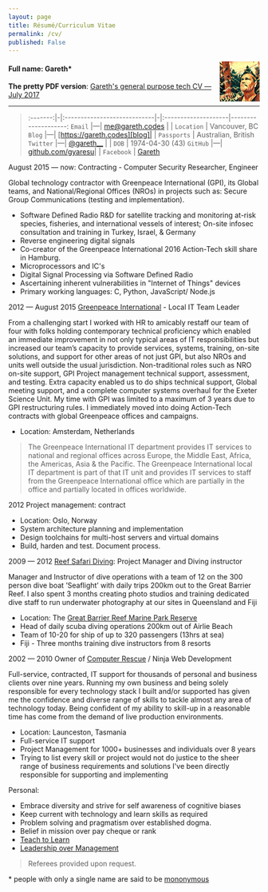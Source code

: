 ```yaml
---
layout: page
title: Résumé/Curriculum Vitae
permalink: /cv/
published: False
---
```


<img style="float: right" src="/files/avatar.jpg">

#### Full name: Gareth*

**The pretty PDF version**: [Gareth's general purpose tech CV — July 2017](/files/gareth-general-purpose-cv-2017.pdf)

***

>:-------:|-|:----------------------------|-|:--------------------|--------------------:
`Email`   |—| <me@gareth.codes>           | | `Location`          | Vancouver, BC
`Blog`    |—| [https://gareth.codes][blog]| | `Passports`         | Australian, British
`Twitter` |—| [@gareth__][twitter]         | | `DOB`               | 1974-04-30 (43)
 `GitHub` |—| [github.com/gyaresu][github]| | `Facebook` | [Gareth](https://facebook.com/gyaresu)



August 2015 — now: Contracting - Computer Security Researcher, Engineer

Global technology contractor with Greenpeace International (GPI), its Global teams, and National/Regional Offices (NROs) in projects such as: Secure Group Communications (testing and implementation).

 * Software Defined Radio R&D for satellite tracking and monitoring at-risk species, fisheries, and international vessels of interest; On-site infosec consultation and training in Turkey, Israel, & Germany
 * Reverse engineering digital signals
 * Co-creator of the Greenpeace International 2016 Action-Tech skill share in Hamburg.
 * Microprocessors and IC's
 * Digital Signal Processing via Software Defined Radio
 * Ascertaining inherent vulnerabilities in "Internet of Things" devices
 * Primary working languages: C, Python, JavaScript/ Node.js


2012 — August 2015 [Greenpeace International][gpi] - Local IT Team Leader

From a challenging start I worked with HR to amicably restaff our team of four with folks holding contemporary technical proficiency which enabled an immediate improvement in not only typical areas of IT responsibilities but increased our team’s capacity to provide services, systems, training, on-site solutions, and support for other areas of not just GPI, but also NROs and units well outside the usual jurisdiction. Non-traditional roles such as NRO on-site support, GPI Project management technical support, assessment, and testing. Extra capacity enabled us to do ships technical support, Global meeting support, and a complete computer systems overhaul for the Exeter Science Unit. My time with GPI was limited to a maximum of 3 years due to GPI restructuring rules. I immediately moved into doing Action-Tech contracts with global Greenpeace offices and campaigns.

 * Location: Amsterdam, Netherlands

>The Greenpeace International IT department provides IT services to national and regional offices across Europe, the Middle East, Africa, the Americas, Asia & the Pacific. The Greenpeace International local IT department is part of that IT unit and provides IT services to staff from
the Greenpeace International office which are partially in the office and
partially located in offices worldwide.

2012 Project management: contract

 * Location: Oslo, Norway
 * System architecture planning and implementation
 * Design toolchains for multi-host servers and virtual domains
 * Build, harden and test. Document process.

2009 — 2012 [Reef Safari Diving][rs]: Project Manager and Diving instructor

Manager and Instructor of dive operations with a team of 12 on the 300 person dive boat ’Seaflight’ with daily trips 200km out to the Great Barrier Reef. I also spent 3 months creating photo studios and training dedicated dive staff to run underwater photography at our sites in Queensland and Fiji

 * Location: The [Great Barrier Reef Marine Park Reserve][reef]
 * Head of daily scuba diving operations 200km out of Airlie Beach
 * Team of 10-20 for ship of up to 320 passengers (13hrs at sea)
 * Fiji - Three months training dive instructors from 8 resorts

2002 — 2010 Owner of [Computer Rescue][cr] / Ninja Web Development

Full-service, contracted, IT support for thousands of personal and business clients over nine years.
Running my own business and being solely responsible for every technology stack I built and/or supported has given me the confidence and diverse range of skills to tackle almost any area of technology today. Being confident of my ability to skill-up in a reasonable time has come from the demand of live production environments.

 * Location: Launceston, Tasmania
 * Full-service IT support
 * Project Management for 1000+ businesses and individuals over 8 years
 * Trying to list every skill or project would not do justice to the
   sheer range of business requirements and solutions I've been directly
   responsible for supporting and implementing

Personal:

 * Embrace diversity and strive for self awareness of cognitive biases
 * Keep current with technology and learn skills as required
 * Problem solving and pragmatism over established dogma.
 * Belief in mission over pay cheque or rank
 * [Teach to Learn][teach]
 * [Leadership over Management][ml]

>Referees provided upon request.

\* people with only a single name are said to be [mononymous][mononymous]

[teach]:        /teach-it/
[ml]:           /manage-lead/
[reef]:         http://www.gbrmpa.gov.au/
[vimeo]:        https://vimeo.com/gyaresu
[flickr]:       https://www.flickr.com/photos/gyaresu
[cr]:           http://computerrescue.com.au
[rs]:           http://reefsafari.com
[mononymous]:   https://en.wikipedia.org/wiki/Mononymous_person
[gpi]:          http://greenpeace.org
[twitter]:      https://twitter.com/gareth__
[github]:       https://github.com/gyaresu
[blog]:         https://gareth.codes
[cv]:           /files/gareth-cv.pdf
